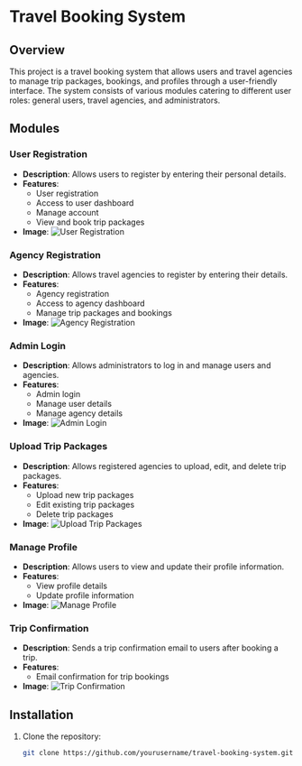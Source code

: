 # Travel Booking System

## Overview

This project is a travel booking system that allows users and travel agencies to manage trip packages, bookings, and profiles through a user-friendly interface. The system consists of various modules catering to different user roles: general users, travel agencies, and administrators.

## Modules

### User Registration
- **Description**: Allows users to register by entering their personal details.
- **Features**:
  - User registration
  - Access to user dashboard
  - Manage account
  - View and book trip packages
- **Image**:
  ![User Registration](path/to/user_registration_image.png)

### Agency Registration
- **Description**: Allows travel agencies to register by entering their details.
- **Features**:
  - Agency registration
  - Access to agency dashboard
  - Manage trip packages and bookings
- **Image**:
  ![Agency Registration](path/to/agency_registration_image.png)

### Admin Login
- **Description**: Allows administrators to log in and manage users and agencies.
- **Features**:
  - Admin login
  - Manage user details
  - Manage agency details
- **Image**:
  ![Admin Login](path/to/admin_login_image.png)

### Upload Trip Packages
- **Description**: Allows registered agencies to upload, edit, and delete trip packages.
- **Features**:
  - Upload new trip packages
  - Edit existing trip packages
  - Delete trip packages
- **Image**:
  ![Upload Trip Packages](path/to/upload_trip_packages_image.png)

### Manage Profile
- **Description**: Allows users to view and update their profile information.
- **Features**:
  - View profile details
  - Update profile information
- **Image**:
  ![Manage Profile](path/to/manage_profile_image.png)

### Trip Confirmation
- **Description**: Sends a trip confirmation email to users after booking a trip.
- **Features**:
  - Email confirmation for trip bookings
- **Image**:
  ![Trip Confirmation](path/to/trip_confirmation_image.png)

## Installation

1. Clone the repository:
   ```sh
   git clone https://github.com/yourusername/travel-booking-system.git
